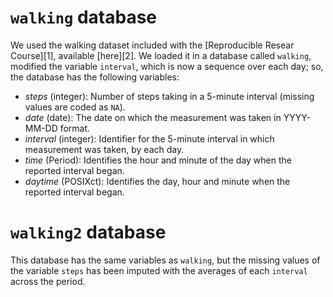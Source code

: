 # `walking` database

We used the walking dataset included with the [Reproducible Resear Course][1],
available [here][2]. We loaded it in a database called `walking`, modified the
variable `interval`, which is now a sequence over each day; so, the database has
the following variables:

+ *steps* (integer): Number of steps taking in a 5-minute interval (missing
values are coded as `NA`).
+ *date* (date): The date on which the measurement was taken in YYYY-MM-DD
format.
+ *interval* (integer): Identifier for the 5-minute interval in which
measurement was taken, by each day.
+ *time* (Period): Identifies the hour and minute of the day when the reported
interval began.
+ *daytime* (POSIXct): Identifies the day, hour and minute when the reported
interval began.

# `walking2` database

This database has the same variables as `walking`, but the missing values of 
the variable `steps` has been imputed with the averages of each `interval`
across the period.

